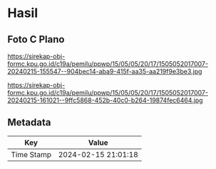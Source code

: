 # Hasil

## Foto C Plano

https://sirekap-obj-formc.kpu.go.id/c19a/pemilu/ppwp/15/05/05/20/17/1505052017007-20240215-155547--904bec14-aba9-415f-aa35-aa219f9e3be3.jpg

https://sirekap-obj-formc.kpu.go.id/c19a/pemilu/ppwp/15/05/05/20/17/1505052017007-20240215-161021--9ffc5868-452b-40c0-b264-19874fec6464.jpg


## Metadata

| Key        | Value               |
| ---------- | ------------------- |
| Time Stamp | 2024-02-15 21:01:18 |



